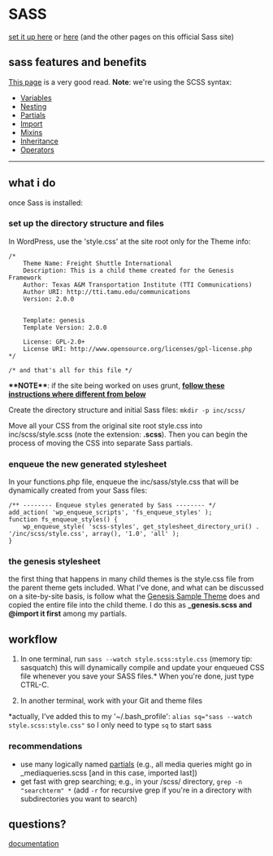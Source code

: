 # SASS

[set it up here](http://www.hongkiat.com/blog/getting-started-saas/)  or [here](http://sass-lang.com/install) (and the other pages on this official Sass site)

## sass features and benefits

[This page](http://sass-lang.com/guide) is a very good read. **Note**: we're using the SCSS syntax:

- [Variables](http://sass-lang.com/guide#topic-2)
- [Nesting](http://sass-lang.com/guide#topic-3)
- [Partials](http://sass-lang.com/guide#topic-4)
- [Import](http://sass-lang.com/guide#topic-5)
- [Mixins](http://sass-lang.com/guide#topic-6)
- [Inheritance](http://sass-lang.com/guide#topic-7)
- [Operators](http://sass-lang.com/guide#topic-8)

---

## what i do

once Sass is installed:  

###  set up the directory structure and files 

In WordPress, use the 'style.css' at the site root only for the Theme info: 

	/*
		Theme Name: Freight Shuttle International
		Description: This is a child theme created for the Genesis Framework
		Author: Texas A&M Transportation Institute (TTI Communications)
		Author URI: http://tti.tamu.edu/communications
		Version: 2.0.0
	 
	 
		Template: genesis
		Template Version: 2.0.0
	 
		License: GPL-2.0+
		License URI: http://www.opensource.org/licenses/gpl-license.php
	*/
	
	/* and that's all for this file */
	
**\*\*NOTE\*\***: if the site being worked on uses grunt, **[follow these instructions where different from below](https://github.com/markcoppock/notes/blob/master/wp-grunt-sass.md)**  
	
Create the directory structure and initial Sass files: `mkdir -p inc/scss/`  

Move all your CSS from the original site root style.css into inc/scss/style.scss (note the extension: **.scss**). Then you can begin the process of moving the CSS into separate Sass partials.  

### enqueue the new generated stylesheet

In your functions.php file, enqueue the inc/sass/style.css that will be dynamically created from your Sass files:

	/** -------- Enqueue styles generated by Sass -------- */
	add_action( 'wp_enqueue_scripts', 'fs_enqueue_styles' );
	function fs_enqueue_styles() {
	    wp_enqueue_style( 'scss-styles', get_stylesheet_directory_uri() . '/inc/scss/style.css', array(), '1.0', 'all' );
	}
	
### the genesis stylesheet

the first thing that happens in many child themes is the style.css file from the parent theme gets included. What I've done, and what can be discussed on a site-by-site basis, is follow what the [Genesis Sample Theme](http://my.studiopress.com/downloads/) does and copied the entire file into the child theme. I do this as **_genesis.scss and @import it first** among my partials. 
	
	
## workflow

1. In one terminal, run `sass --watch style.scss:style.css` (memory tip: sasquatch) this will dynamically compile and update your enqueued CSS file whenever you save your SASS files.* When you're done, just type CTRL-C.

2. In another terminal, work with your Git and theme files
 

*actually, I've added this to my '~/.bash_profile': `alias sq="sass --watch style.scss:style.css"` so I only need to type `sq` to start sass


### recommendations

- use many logically named [partials](http://sass-lang.com/guide#topic-4) (e.g., all media queries might go in _mediaqueries.scss [and in this case, imported last])
- get fast with grep searching; e.g., in your /scss/ directory, `grep -n "searchterm" *` (add `-r` for recursive grep if you're in a directory with subdirectories you want to search)

## questions?

[documentation](http://sass-lang.com/documentation/file.SASS_REFERENCE.html)
